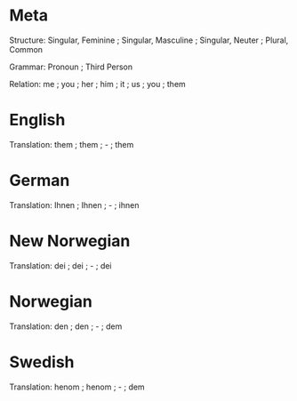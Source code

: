 Meta
====

Structure: Singular, Feminine ; Singular, Masculine ; Singular, Neuter ; Plural, Common

Grammar:   Pronoun ; Third Person

Relation:  me ; you ; her ; him ; it ; us ; you ; them



English
=======

Translation: them ; them ; - ; them



German
======

Translation: Ihnen ; Ihnen ; - ; ihnen



New Norwegian
=============

Translation: dei ; dei ; - ; dei



Norwegian
=========

Translation: den ; den ; - ; dem



Swedish
=======

Translation: henom ; henom ; - ; dem
